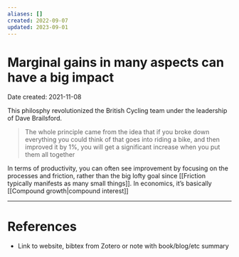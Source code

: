 ```yaml
---
aliases: []
created: 2022-09-07
updated: 2023-09-01
---
```


# Marginal gains in many aspects can have a big impact
Date created: 2021-11-08

This philosphy revolutionized the British Cycling team under the leadership of Dave Brailsford. 

> The whole principle came from the idea that if you broke down everything you could think of that goes into riding a bike, and then improved it by 1%, you will get a significant increase when you put them all together

In terms of productivity, you can often see improvement by focusing on the processes and friction, rather than the big lofty goal since [[Friction typically manifests as many small things]]. In economics, it’s basically [[Compound growth|compound interest]]

---
# References
* Link to website, bibtex from Zotero or note with book/blog/etc summary